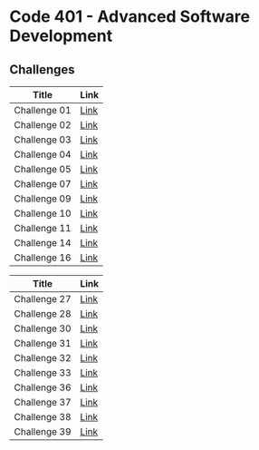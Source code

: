 # Code 401 - Advanced Software Development
## Challenges


| Title  | Link |
| --- | ----------- |
| Challenge 01 | [Link](Challenge01/javaChallenge/README.md) |
| Challenge 02 | [Link](Challenge02/README.md) |
| Challenge 03 | [Link ](Challenge03/README.md)|
| Challenge 04 | [Link](Challenge04/Challenge04.md) |
| Challenge 05 | [Link](https://github.com/HadeelDaragmeh158/reading-notes/blob/main/Class05/README.md) |
| Challenge 07 | [Link](linked-list/README.md)|
| Challenge 09 | [Link](Challenge09/Challenge09.md) |
| Challenge 10 |[Link](Challenge10/README.md)|
| Challenge 11 |[Link](Challenge11/README.md)|
| Challenge 14 |[Link](Challenge14/README.md)|
| Challenge 16 |[Link](Challenge15/README.md)|


| Title  | Link |
| --- | ----------- |
| Challenge 27 | [Link](Challenge27/README.md) |
| Challenge 28 | [Link](Challenge01/javaChallenge/README.md) |
| Challenge 30 | [Link](Challenge01/javaChallenge/README.md) |
| Challenge 31 | [Link](Challenge30/README.md) |
| Challenge 32 | [Link ](Challenge30/README.md)|
| Challenge 33 | [Link](Challenge33/README.md) |
| Challenge 36 | [Link](Challenge36/README.md) |
| Challenge 37 | [Link](Challenge37/README.md)|
| Challenge 38 | [Link](Challenge38/README.md) |
| Challenge 39 |[Link](Challenge10/README.md)|

